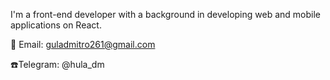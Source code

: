 I'm a front-end developer with a background in developing web and mobile applications on React. 


📧 Email: guladmitro261@gmail.com

☎️Telegram: @hula_dm
